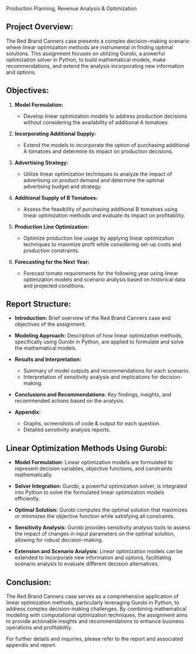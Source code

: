 Production Planning, Revenue Analysis & Optimization

## Project Overview:

The Red Brand Canners case presents a complex decision-making scenario where linear optimization methods are instrumental in finding optimal solutions. This assignment focuses on utilizing Gurobi, a powerful optimization solver in Python, to build mathematical models, make recommendations, and extend the analysis incorporating new information and options.

## Objectives:

1. **Model Formulation:**
    - Develop linear optimization models to address production decisions without considering the availability of additional A tomatoes.
    
2. **Incorporating Additional Supply:**
    - Extend the models to incorporate the option of purchasing additional A tomatoes and determine its impact on production decisions.
    
3. **Advertising Strategy:**
    - Utilize linear optimization techniques to analyze the impact of advertising on product demand and determine the optimal advertising budget and strategy.
    
4. **Additional Supply of B Tomatoes:**
    - Assess the feasibility of purchasing additional B tomatoes using linear optimization methods and evaluate its impact on profitability.
    
5. **Production Line Optimization:**
    - Optimize production line usage by applying linear optimization techniques to maximize profit while considering set-up costs and production constraints.
    
6. **Forecasting for the Next Year:**
    - Forecast tomato requirements for the following year using linear optimization models and scenario analysis based on historical data and projected conditions.

## Report Structure:

- **Introduction:** Brief overview of the Red Brand Canners case and objectives of the assignment.
  
- **Modeling Approach:** Description of how linear optimization methods, specifically using Gurobi in Python, are applied to formulate and solve the mathematical models.
  
- **Results and Interpretation:**
    - Summary of model outputs and recommendations for each scenario.
    - Interpretation of sensitivity analysis and implications for decision-making.
  
- **Conclusions and Recommendations:** Key findings, insights, and recommended actions based on the analysis.
  
- **Appendix:**
    - Graphs, screenshots of code & output for each question.
    - Detailed sensitivity analysis reports.
  
## Linear Optimization Methods Using Gurobi:

- **Model Formulation:** Linear optimization models are formulated to represent decision variables, objective functions, and constraints mathematically.
  
- **Solver Integration:** Gurobi, a powerful optimization solver, is integrated into Python to solve the formulated linear optimization models efficiently.
  
- **Optimal Solution:** Gurobi computes the optimal solution that maximizes or minimizes the objective function while satisfying all constraints.
  
- **Sensitivity Analysis:** Gurobi provides sensitivity analysis tools to assess the impact of changes in input parameters on the optimal solution, allowing for robust decision-making.
  
- **Extension and Scenario Analysis:** Linear optimization models can be extended to incorporate new information and options, facilitating scenario analysis to evaluate different decision alternatives.
  
## Conclusion:

The Red Brand Canners case serves as a comprehensive application of linear optimization methods, particularly leveraging Gurobi in Python, to address complex decision-making challenges. By combining mathematical modeling with computational optimization techniques, the assignment aims to provide actionable insights and recommendations to enhance business operations and profitability.

For further details and inquiries, please refer to the report and associated appendix and report.

